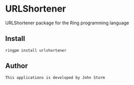 # URLShortener

URLShortener package for the Ring programming language

## Install

	ringpm install urlshortener

## Author

	This applications is developed by John Storm
